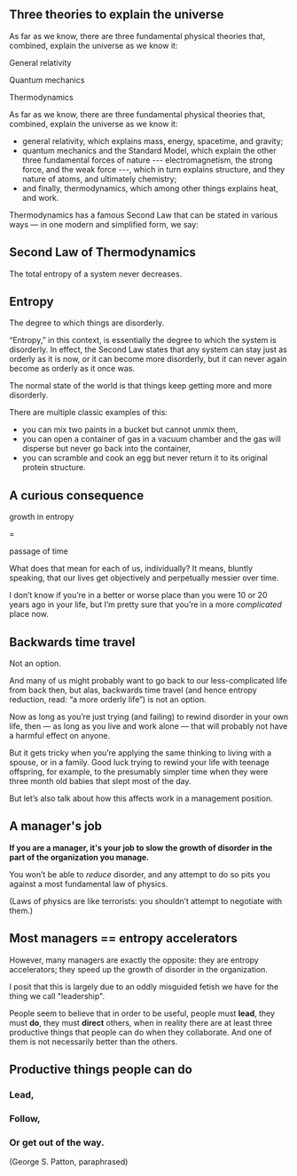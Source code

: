 ## Three theories to explain the universe

<!-- Note -->
As far as we know, there are three fundamental physical theories that, combined, explain the universe as we know it: 


General relativity

Quantum mechanics

Thermodynamics

<!-- Note -->
As far as we know, there are three fundamental physical theories that, combined, explain the universe as we know it: 

* general relativity, which explains mass, energy, spacetime, and gravity;
* quantum mechanics and the Standard Model, which explain the other three fundamental forces of nature --- electromagnetism, the strong force, and the weak force ---, which in turn explains structure, and they nature of atoms, and ultimately chemistry;
* and finally, thermodynamics, which among other things explains heat, and work.

Thermodynamics has a famous Second Law that can be stated in various ways — in one modern and simplified form, we say:


## Second Law of Thermodynamics

The total entropy of a system never decreases.


## Entropy

The degree to which things are disorderly.

<!-- Note -->
“Entropy,” in this context, is essentially the degree to which the system is disorderly.
In effect, the Second Law states that any system can stay just as orderly as it is now, or it can become more disorderly, but it can never again become as orderly as it once was.

The normal state of the world is that things keep getting more and more disorderly.

There are multiple classic examples of this: 

* you can mix two paints in a bucket but cannot unmix them, 
* you can open a container of gas in a vacuum chamber and the gas will disperse but never go back into the container, 
* you can scramble and cook an egg but never return it to its original protein structure.


## A curious consequence

growth in entropy

=

passage of time

<!-- Note -->
What does that mean for each of us, individually? 
It means, bluntly speaking, that our lives get objectively and perpetually messier over time.

I don’t know if you’re in a better or worse place than you were 10 or 20 years ago in your life, but I’m pretty sure that you’re in a more *complicated* place now. 


## Backwards time travel

Not an option.

<!-- Note -->
And many of us might probably want to go back to our less-complicated life from back then, but alas, backwards time travel (and hence entropy reduction, read: “a more orderly life”) is not an option.

Now as long as you’re just trying (and failing) to rewind disorder in your own life, then — as long as you live and work alone — that will probably not have a harmful effect on anyone.

But it gets tricky when you’re applying the same thinking to living with a spouse, or in a family.
Good luck trying to rewind your life with teenage offspring, for example, to the presumably simpler time when they were three month old babies that slept most of the day.

But let’s also talk about how this affects work in a management position.


## A manager's job

**If you are a manager, it's your job to slow the growth of disorder in the part of the organization you manage.**

<!-- Note -->
You won’t be able to *reduce* disorder, and any attempt to do so pits you against a most fundamental law of physics.

(Laws of physics are like terrorists: you shouldn’t attempt to negotiate with them.) 


## Most managers == entropy accelerators

<!-- Note -->
However, many managers are exactly the opposite: they are entropy accelerators; they speed up the growth of disorder in the organization.

I posit that this is largely due to an oddly misguided fetish we have for the thing we call "leadership".

People seem to believe that in order to be useful, people must **lead**, they must **do**, they must **direct** others, when in reality there are at least three productive things that people can do when they collaborate.
And one of them is not necessarily better than the others.


## Productive things people can do <!-- .element class="hidden" -->

### Lead,

### Follow,

### Or get out of the way.

(George S. Patton, paraphrased)

